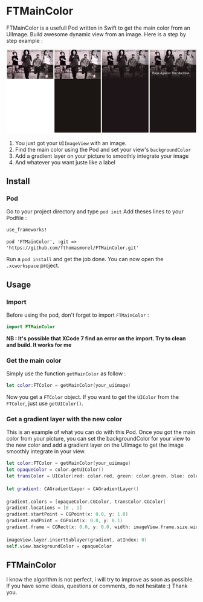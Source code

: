 # FTMainColor
FTMainColor is a usefull Pod written in Swift to get the main color from an UIImage. Build awesome dynamic view from an image. Here is a step by step example :

![MacDown Screenshot](img/sample.png)

1. You just got your ```UIImageView``` with an image.
2. Find the main color using the Pod and set your view's ```backgroundColor```
3. Add a gradient layer on your picture to smoothly integrate your image
4. And whatever you want juste like a label

## Install

### Pod

Go to your project directory and type ```pod init```
Add theses lines to your Podfile :

```
use_frameworks!

pod 'FTMainColor', :git => 'https://github.com/fthomasmorel/FTMainColor.git'
```

Run a ```pod install``` and get the job done. You can now open the ```.xcworkspace``` project.

## Usage

### Import
Before using the pod, don't forget to import ```FTMainColor``` :

```swift
import FTMainColor
```

**NB : It's possible that XCode 7 find an error on the import. Try to clean and build. It works for me**

### Get the main color

Simply use the function ```getMainColor``` as follow :

```swift
let color:FTColor = getMainColor(your_uiimage)
```

Now you get a ```FTColor``` object. If you want to get the ```UIColor``` from the ```FTColor```, just use ```getUIColor()```.

### Get a gradient layer with the new color

This is an example of what you can do with this Pod. Once you got the main color from your picture, you can set the backgroundColor for your view to the new color and add a gradient layer on the UIImage to get the image smoothly integrate in your view.

```swift
let color:FTColor = getMainColor(your_uiimage)
let opaqueColor = color.getUIColor()
let transColor = UIColor(red: color.red, green: color.green, blue: color.blue, alpha: 0)
        
let gradient: CAGradientLayer = CAGradientLayer()
        
gradient.colors = [opaqueColor.CGColor, transColor.CGColor]
gradient.locations = [0 , 1]
gradient.startPoint = CGPoint(x: 0.0, y: 1.0)
gradient.endPoint = CGPoint(x: 0.0, y: 0.1)
gradient.frame = CGRect(x: 0.0, y: 0.0, width: imageView.frame.size.width, height: imageView.frame.size.height)
        
imageView.layer.insertSublayer(gradient, atIndex: 0)
self.view.backgroundColor = opaqueColor
```

## FTMainColor

I know the algorithm is not perfect, i will try to improve as soon as possible. If you have some ideas, questions or comments, do not hesitate :) Thank you.